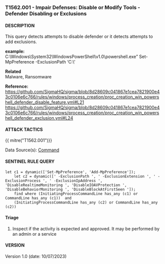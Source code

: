 ### T1562.001 - Impair Defenses: Disable or Modify Tools - Defender Disabling or Exclusions   
  

####  DESCRIPTION  
This query detects attempts to disable defender or it detects attempts to add exclusions.     

**example:**  
C:\Windows\System32\WindowsPowerShell\v1.0\powershell.exe” Set-MpPreference -ExclusionPath ‘C:\’    


**Related**  
Malware, Ransomware        


**Reference:**  
https://github.com/SigmaHQ/sigma/blob/8d28609c041867e1cea7821900e43c0106e6c766/rules/windows/process_creation/proc_creation_win_powershell_defender_disable_feature.yml#L21    
https://github.com/SigmaHQ/sigma/blob/8d28609c041867e1cea7821900e43c0106e6c766/rules/windows/process_creation/proc_creation_win_powershell_defender_exclusion.yml#L24         


####  ATT&CK TACTICS    
{{ mitre("T1562.001")}}    

Data Source(s): [Command](https://attack.mitre.org/datasources/DS001/)  


#### SENTINEL RULE QUERY   

~~~
let c1 = dynamic(['Set-MpPreference', 'Add-MpPreference']);
    let c2 = dynamic([' -ExclusionPath ', ' -ExclusionExtension ', ' -ExclusionProcess ', ' -ExclusionIpAddress ', 'DisableRealtimeMonitoring ', 'DisableIOAVProtection ', 'DisableBehaviorMonitoring ', 'DisableBlockAtFirstSeen ']);  
    find where (InitiatingProcessCommandLine has_any (c1) or CommandLine has_any (c1))  and 
    (InitiatingProcessCommandLine has_any (c2) or CommandLine has_any (c2))    
~~~


#### Triage  

1. Inspect if the activity is expected and approved. It may be performed by an admin or a service  


#### VERSION  
Version 1.0 (date: 10/07/2023)  
